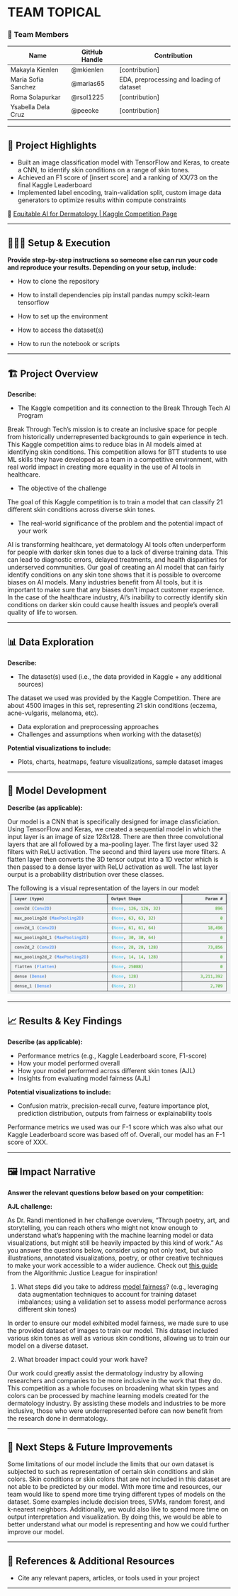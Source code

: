 # TEAM TOPICAL


### **👥 Team Members**

| Name | GitHub Handle | Contribution |
| ----- | ----- | ----- |
| Makayla Kienlen | @mkienlen | [contribution] |
| Maria Sofia Sanchez | @marias65 | EDA, preprocessing and loading of dataset |
| Roma Solapurkar | @rsol1225 | [contribution] |
| Ysabella Dela Cruz | @peeoke | [contribution] |

---

## **🎯 Project Highlights**


* Built an image classification model with TensorFlow and Keras, to create a CNN, to identify skin conditions on a range of skin tones.
* Achieved an F1 score of \[insert score\] and a ranking of XX/73 on the final Kaggle Leaderboard
* Implemented label encoding, train-validation split, custom image data generators to optimize results within compute constraints

🔗 [Equitable AI for Dermatology | Kaggle Competition Page](https://www.kaggle.com/competitions/bttai-ajl-2025/overview)

---

## **👩🏽‍💻 Setup & Execution**

**Provide step-by-step instructions so someone else can run your code and reproduce your results. Depending on your setup, include:**

* How to clone the repository
* How to install dependencies
	pip install pandas numpy scikit-learn tensorflow

* How to set up the environment
* How to access the dataset(s)
* How to run the notebook or scripts

---

## **🏗️ Project Overview**

**Describe:**

* The Kaggle competition and its connection to the Break Through Tech AI Program

Break Through Tech’s mission is to create an inclusive space for people from historically underrepresented backgrounds to gain experience in tech. This Kaggle competition aims to reduce bias in AI models aimed at identifying skin conditions. This competition allows for BTT students to use ML skills they have developed as a team in a competitive environment, with real world impact in creating more equality in the use of AI tools in healthcare.

* The objective of the challenge

The goal of this Kaggle competition is to train a model that can classify 21 different skin conditions across diverse skin tones. 

* The real-world significance of the problem and the potential impact of your work

AI is transforming healthcare, yet dermatology AI tools often underperform for people with darker skin tones due to a lack of diverse training data. This can lead to diagnostic errors, delayed treatments, and health disparities for underserved communities. Our goal of creating an AI model that can fairly identify conditions on any skin tone shows that it is possible to overcome biases on AI models. Many industries benefit from AI tools, but it is important to make sure that any biases don’t impact customer experience. In the case of the healthcare industry, AI’s inability to correctly identify skin conditions on darker skin could cause health issues and people’s overall quality of life to worsen.

---

## **📊 Data Exploration**

**Describe:**

* The dataset(s) used (i.e., the data provided in Kaggle \+ any additional sources)

The dataset we used was provided by the Kaggle Competition. There are about 4500 images in this set, representing 21 skin conditions (eczema, acne-vulgaris, melanoma, etc). 

* Data exploration and preprocessing approaches
* Challenges and assumptions when working with the dataset(s)

**Potential visualizations to include:**


* Plots, charts, heatmaps, feature visualizations, sample dataset images

---















## **🧠 Model Development**

**Describe (as applicable):**


Our model is a CNN that is specifically designed for image classficiation. Using TensorFlow and Keras, we created a sequential model in which the input layer is an image of size 128x128. There are then three convolutional layers that are all followed by a ma-pooling layer. The first layer used 32 filters with ReLU activation. The second and third layers use more filters. A flatten layer then converts the 3D tensor output into a 1D vector which is then passed to a dense layer with ReLU activation as well. The last layer ourput is a probability distribution over these classes.

The following is a visual representation of the layers in our model:
![alt text](https://github.com/peeoke/TeamTopical/blob/main/image.png)



---

## **📈 Results & Key Findings**

**Describe (as applicable):**

* Performance metrics (e.g., Kaggle Leaderboard score, F1-score)
* How your model performed overall
* How your model performed across different skin tones (AJL)
* Insights from evaluating model fairness (AJL)

**Potential visualizations to include:**

* Confusion matrix, precision-recall curve, feature importance plot, prediction distribution, outputs from fairness or explainability tools

Performance metrics we used was our F-1 score which was also what our Kaggle Leaderboard score was based off of. Overall, our model has an F-1 score of XXX. 

---

## **🖼️ Impact Narrative**

**Answer the relevant questions below based on your competition:**

**AJL challenge:**

As Dr. Randi mentioned in her challenge overview, “Through poetry, art, and storytelling, you can reach others who might not know enough to understand what’s happening with the machine learning model or data visualizations, but might still be heavily impacted by this kind of work.”
As you answer the questions below, consider using not only text, but also illustrations, annotated visualizations, poetry, or other creative techniques to make your work accessible to a wider audience.
Check out [this guide](https://drive.google.com/file/d/1kYKaVNR\_l7Abx2kebs3AdDi6TlPviC3q/view) from the Algorithmic Justice League for inspiration!

1. What steps did you take to address [model fairness](https://haas.berkeley.edu/wp-content/uploads/What-is-fairness_-EGAL2.pdf)? (e.g., leveraging data augmentation techniques to account for training dataset imbalances; using a validation set to assess model performance across different skin tones)

In order to ensure our model exhibited model fairness, we made sure to use the provided dataset of images to train our model. This dataset included various skin tones as well as various skin conditions, allowing us to train our model on a diverse dataset.


2. What broader impact could your work have? 

Our work could greatly assist the dermatology industry by allowing researchers and companies to be more inclusive in the work that they do. This competition as a whole focuses on broadening what skin types and colors can be processed by machine learning models created for the dermatology industry. By assisting these models and industries to be more inclusive, those who were underrepresented before can now benefit from the research done in dermatology.

---

## **🚀 Next Steps & Future Improvements**



Some limitations of our model include the limits that our own dataset is subjected to such as representation of certain skin conditions and skin colors. Skin conditions or skin colors that are not included in this dataset are not able to be predicted by our model. With more time and resources, our team would like to spend more time trying different types of models on the dataset. Some examples include decision trees, SVMs, random forest, and k-nearest neighbors. Additionally, we would also like to spend more time on output interpretation and visualization. By doing this, we would be able to better understand what our model is representing and how we could further improve our model. 


---

## **📄 References & Additional Resources**

* Cite any relevant papers, articles, or tools used in your project

---


